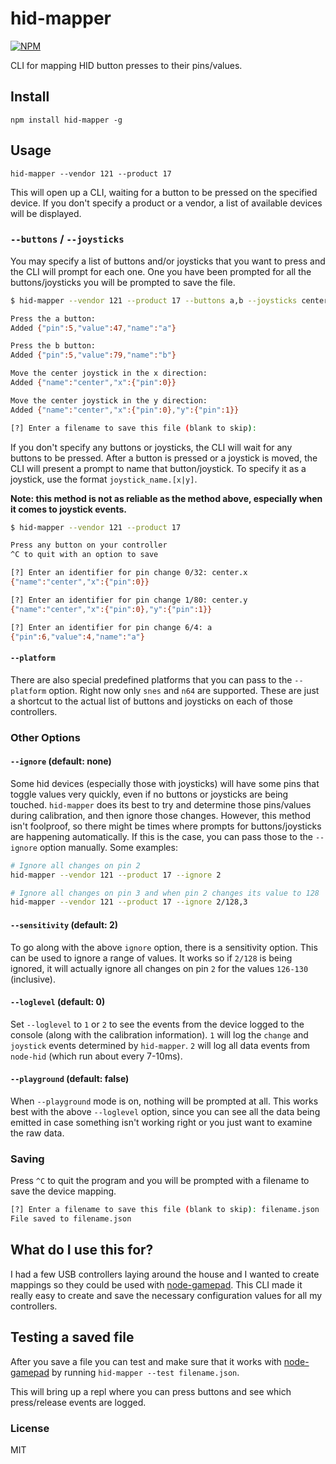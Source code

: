 hid-mapper
==========

[![NPM](https://nodei.co/npm/hid-mapper.png)](https://nodei.co/npm/hid-mapper/)

CLI for mapping HID button presses to their pins/values.


## Install

`npm install hid-mapper -g`


## Usage

`hid-mapper --vendor 121 --product 17`

This will open up a CLI, waiting for a button to be pressed on the specified device. If you don't specify a product or a vendor, a list of available devices will be displayed.


### `--buttons` / `--joysticks`

You may specify a list of buttons and/or joysticks that you want to press and the CLI will prompt for each one. One you have been prompted for all the buttons/joysticks you will be prompted to save the file.

```sh
$ hid-mapper --vendor 121 --product 17 --buttons a,b --joysticks center

Press the a button:
Added {"pin":5,"value":47,"name":"a"}

Press the b button:
Added {"pin":5,"value":79,"name":"b"}

Move the center joystick in the x direction:
Added {"name":"center","x":{"pin":0}}

Move the center joystick in the y direction:
Added {"name":"center","x":{"pin":0},"y":{"pin":1}}

[?] Enter a filename to save this file (blank to skip):
```

If you don't specify any buttons or joysticks, the CLI will wait for any buttons to be pressed. After a button is pressed or a joystick is moved, the CLI will present a prompt to name that button/joystick. To specify it as a joystick, use the format `joystick_name.[x|y]`.

**Note: this method is not as reliable as the method above, especially when it comes to joystick events.**

```sh
$ hid-mapper --vendor 121 --product 17

Press any button on your controller
^C to quit with an option to save

[?] Enter an identifier for pin change 0/32: center.x
{"name":"center","x":{"pin":0}}

[?] Enter an identifier for pin change 1/80: center.y
{"name":"center","x":{"pin":0},"y":{"pin":1}}

[?] Enter an identifier for pin change 6/4: a
{"pin":6,"value":4,"name":"a"}
```

#### `--platform`

There are also special predefined platforms that you can pass to the `--platform` option. Right now only `snes` and `n64` are supported. These are just a shortcut to the actual list of buttons and joysticks on each of those controllers.


### Other Options

#### `--ignore` (default: none)
Some hid devices (especially those with joysticks) will have some pins that toggle values very quickly, even if no buttons or joysticks are being touched. `hid-mapper` does its best to try and determine those pins/values during calibration, and then ignore those changes. However, this method isn't foolproof, so there might be times where prompts for buttons/joysticks are happening automatically. If this is the case, you can pass those to the `--ignore` option manually. Some examples:

```sh
# Ignore all changes on pin 2
hid-mapper --vendor 121 --product 17 --ignore 2

# Ignore all changes on pin 3 and when pin 2 changes its value to 128
hid-mapper --vendor 121 --product 17 --ignore 2/128,3
```

#### `--sensitivity` (default: 2)

To go along with the above `ignore` option, there is a sensitivity option. This can be used to ignore a range of values. It works so if `2/128` is being ignored, it will actually ignore all changes on pin `2` for the values `126-130` (inclusive).


#### `--loglevel` (default: 0)

Set `--loglevel` to `1` or `2` to see the events from the device logged to the console (along with the calibration information). `1` will log the `change` and `joystick` events determined by `hid-mapper`. `2` will log all data events from `node-hid` (which run about every 7-10ms).


#### `--playground` (default: false)

When `--playground` mode is on, nothing will be prompted at all. This works best with the above `--loglevel` option, since you can see all the data being emitted in case something isn't working right or you just want to examine the raw data.



### Saving

Press `^C` to quit the program and you will be prompted with a filename to save the device mapping.

```sh
[?] Enter a filename to save this file (blank to skip): filename.json
File saved to filename.json
```


## What do I use this for?

I had a few USB controllers laying around the house and I wanted to create mappings so they could be used with [node-gamepad](https://www.npmjs.org/package/node-gamepad). This CLI made it really easy to create and save the necessary configuration values for all my controllers.


## Testing a saved file

After you save a file you can test and make sure that it works with [node-gamepad](https://www.npmjs.org/package/node-gamepad) by running `hid-mapper --test filename.json`.

This will bring up a repl where you can press buttons and see which press/release events are logged.


### License

MIT